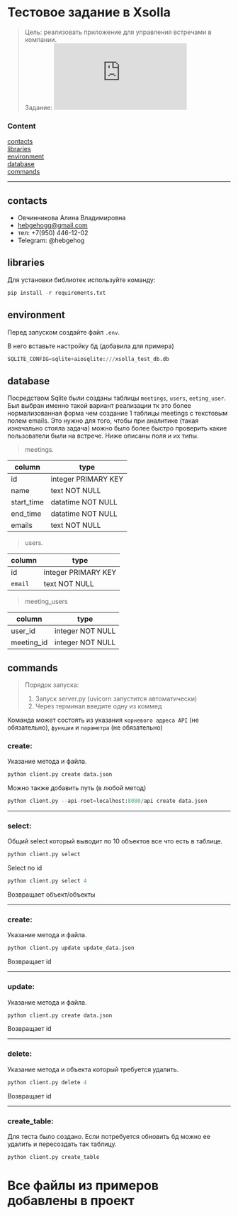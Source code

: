 # Тестовое задание в Xsolla
> Цель: реализовать приложение для управления встречами в компании.  
Задание: ![ТЗ](https://github.com/hebgehogg/xsolla_test/blob/master/tz.pdf)

### Content  
[contacts](#contacts)  
[libraries](#libraries)  
[environment](#environment)  
[database](#database)  
[commands](#commands)  

***

<a name="contacts"><h2>contacts</h2></a>  

- Овчинникова Алина Владимировна
- hebgehogg@gmail.com
- тел: +7(950) 446-12-02
- Telegram: @hebgehog


<a name="libraries"><h2>libraries</h2></a>  

Для установки библиотек используйте команду:
```python
pip install -r requirements.txt
```

<a name="environment"><h2>environment</h2></a>

Перед запуском создайте файл `.env`. 

В него вставьте настройку бд (добавила для примера)
```python
SQLITE_CONFIG=sqlite+aiosqlite:///xsolla_test_db.db
```

<a name="database"><h2>database</h2></a>

Посредством Sqlite были созданы таблицы `meetings`, `users`, `eeting_user`.
Был выбран именно такой вариант реализации тк это более нормализованная форма чем создание 1 таблицы meetings с текстовым полем emails.
Это нужно для того, чтобы при аналитике (такая изначально стояла задача) можно было более быстро проверить какие пользователи были на встрече.
Ниже описаны поля и их типы.

> meetings. 

| column | type |
| --- | --- |
| id | integer PRIMARY KEY |
| name | text NOT NULL |
| start_time | datatime NOT NULL |
| end_time | datatime NOT NULL |
| emails | text NOT NULL|


> users. 

| column | type |
| --- | --- |
| id | integer PRIMARY KEY |
| `email` | text NOT NULL|


> meeting_users  

| column | type |
| --- | --- |
| user_id | integer NOT NULL |
| meeting_id | integer NOT NULL |


<a name="commands"><h2>commands</h2></a>  

> Порядок запуска:
> 1. Запуск server.py (uvicorn запустится автоматически)
> 2. Через терминал введите одну из коммед 

Команда может состоять из указания `корневого адреса API` (не обязательно), `функции` и `параметра` (не обязательно)

### create:
Указание метода и файла.
```python
python client.py create data.json
```
Можно также добавить путь (в любой метод)
```python
python client.py --api-root=localhost:8080/api create data.json
```

---

### select:
Общий select который выводит по 10 объектов все что есть в таблице.
```python
python client.py select
```
Select по id
```python
python client.py select 4
```
Возвращает объект/объекты

---

### create:
Указание метода и файла.
```python
python client.py update update_data.json
```
Возвращает id

---


### update:
Указание метода и файла.
```python
python client.py create data.json
```
Возвращает id

---


### delete:
Указание метода и объекта который требуется удалить.
```python
python client.py delete 4
```
Возвращает id

---

### create_table:
Для теста было создано. Если потребуется обновить бд можно ее удалить и пересоздать так таблицу.
```python
python client.py create_table
```

# Все файлы из примеров добавлены в проект


